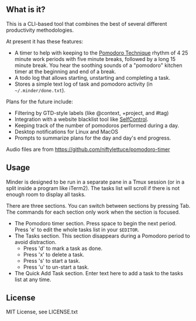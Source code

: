 ## What is it?

This is a CLI-based tool that combines the best of several different
productivity methodologies.

At present it has these features:

- A timer to help with keeping to the [Pomodoro
  Technique](http://pomodorotechnique.com/) rhythm of 4 25 minute work periods
  with five minute breaks, followed by a long 15 minute break. You hear the
  soothing sounds of a "pomodoro" kitchen timer at the beginning and end of a
  break.
- A todo log that allows starting, unstarting and completing a task.
- Stores a simple text log of task and pomodoro activity (in `~/.minder/done.txt`).

Plans for the future include:

- Filtering by GTD-style labels (like @context, +project, and #tag)
- Integration with a website blacklist tool like
  [SelfControl](https://github.com/SelfControlApp/selfcontrol/).
- Keeping track of the number of pomodoros performed during a day.
- Desktop notifications for Linux and MacOS
- Prompts to summarize plans for the day and day's end progress.

Audio files are from https://github.com/niftylettuce/pomodoro-timer

## Usage

Minder is designed to be run in a separate pane in a Tmux session (or in a split 
inside a program like iTerm2). The tasks list will scroll if there is not enough 
room to display all tasks.

There are three sections. You can switch between sections by pressing Tab. The
commands for each section only work when the section is focused.

- The Pomodoro timer section. Press space to begin the next period. Press 'e'
  to edit the whole tasks list in your `$EDITOR`.
- The Tasks section. This section disappears during a Pomodoro period to avoid
  distraction.
  - Press 'd' to mark a task as done.
  - Press 'x' to delete a task.
  - Press 's' to start a task.
  - Press 'u' to un-start a task.
- The Quick Add Task section. Enter text here to add a task to the tasks list
  at any time.

## License

MIT License, see LICENSE.txt
